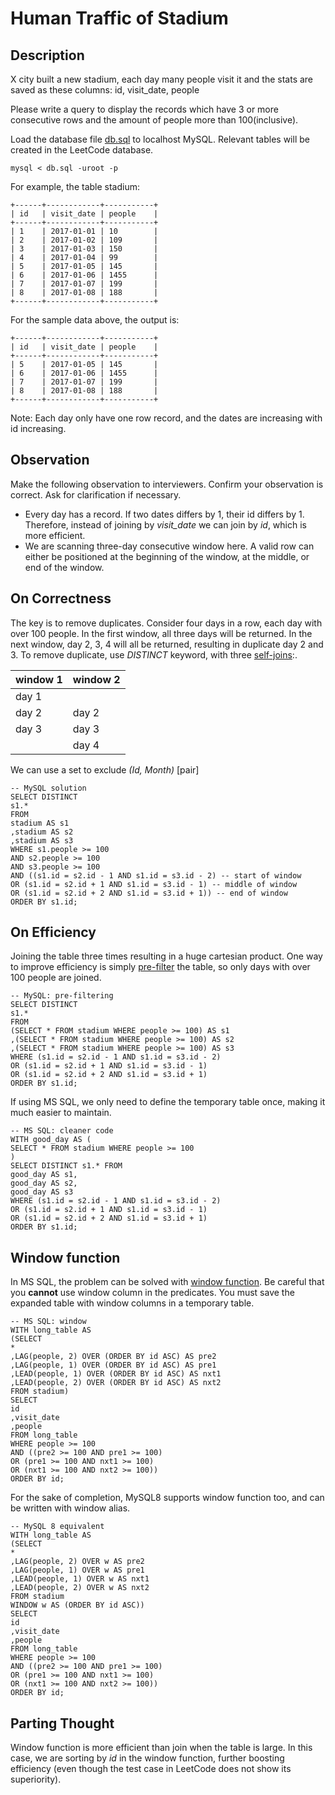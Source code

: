 # Human Traffic of Stadium

## Description
X city built a new stadium, each day many people visit it and the stats are saved as these columns: id, visit_date, people

Please write a query to display the records which have 3 or more consecutive rows and the amount of people more than 100(inclusive).

Load the database file [db.sql](db.sql) to localhost MySQL. Relevant tables will be created in the LeetCode database. 
```
mysql < db.sql -uroot -p
```

For example, the table stadium:
```
+------+------------+-----------+
| id   | visit_date | people    |
+------+------------+-----------+
| 1    | 2017-01-01 | 10        |
| 2    | 2017-01-02 | 109       |
| 3    | 2017-01-03 | 150       |
| 4    | 2017-01-04 | 99        |
| 5    | 2017-01-05 | 145       |
| 6    | 2017-01-06 | 1455      |
| 7    | 2017-01-07 | 199       |
| 8    | 2017-01-08 | 188       |
+------+------------+-----------+
```
For the sample data above, the output is:
```
+------+------------+-----------+
| id   | visit_date | people    |
+------+------------+-----------+
| 5    | 2017-01-05 | 145       |
| 6    | 2017-01-06 | 1455      |
| 7    | 2017-01-07 | 199       |
| 8    | 2017-01-08 | 188       |
+------+------------+-----------+
```
Note:
Each day only have one row record, and the dates are increasing with id increasing.

## Observation
Make the following observation to interviewers. Confirm your observation is correct. Ask for clarification if necessary.
* Every day has a record. If two dates differs by 1, their id differs by 1. Therefore, instead of joining by *visit_date* we can join by *id*, which is more efficient.
* We are scanning three-day consecutive window here. A valid row can either be positioned at the beginning of the window, at the middle, or end of the window.

## On Correctness
The key is to remove duplicates. Consider four days in a row, each day with over 100 people. In the first window, all three days will be returned. In the next window, day 2, 3, 4 will all be returned, resulting in duplicate day 2 and 3. To remove duplicate, use *DISTINCT* keyword, with three [self-joins]( mysql_simple.sql):.

| window 1 | window 2 | 
|----|-----------|
| day 1|           |
| day 2| day 2 |
| day 3| day 3 |
|          | day 4 |

We can use a set to exclude *(Id, Month)* [pair]
```
-- MySQL solution
SELECT DISTINCT 
s1.* 
FROM
stadium AS s1
,stadium AS s2
,stadium AS s3
WHERE s1.people >= 100 
AND s2.people >= 100 
AND s3.people >= 100 
AND ((s1.id = s2.id - 1 AND s1.id = s3.id - 2) -- start of window
OR (s1.id = s2.id + 1 AND s1.id = s3.id - 1) -- middle of window
OR (s1.id = s2.id + 2 AND s1.id = s3.id + 1)) -- end of window
ORDER BY s1.id; 
```


## On Efficiency
Joining the table three times resulting in a huge cartesian product. One way to improve efficiency is simply [pre-filter](mssql_pre_filter.sql) the table, so only days with over 100 people are joined. 

```
-- MySQL: pre-filtering
SELECT DISTINCT 
s1.* 
FROM
(SELECT * FROM stadium WHERE people >= 100) AS s1
,(SELECT * FROM stadium WHERE people >= 100) AS s2
,(SELECT * FROM stadium WHERE people >= 100) AS s3
WHERE (s1.id = s2.id - 1 AND s1.id = s3.id - 2) 
OR (s1.id = s2.id + 1 AND s1.id = s3.id - 1) 
OR (s1.id = s2.id + 2 AND s1.id = s3.id + 1)
ORDER BY s1.id;
```

If using MS SQL, we only need to define the temporary table once, making it much easier to maintain.

```
-- MS SQL: cleaner code
WITH good_day AS (
SELECT * FROM stadium WHERE people >= 100
)
SELECT DISTINCT s1.* FROM
good_day AS s1,
good_day AS s2,
good_day AS s3
WHERE (s1.id = s2.id - 1 AND s1.id = s3.id - 2) 
OR (s1.id = s2.id + 1 AND s1.id = s3.id - 1) 
OR (s1.id = s2.id + 2 AND s1.id = s3.id + 1)
ORDER BY s1.id;
```

## Window function
In MS SQL, the problem can be solved with [window function](mssql_window.sql). Be careful that you __cannot__ use window column in the predicates. You must save the expanded table with window columns in a temporary table.

```
-- MS SQL: window
WITH long_table AS 
(SELECT
*
,LAG(people, 2) OVER (ORDER BY id ASC) AS pre2
,LAG(people, 1) OVER (ORDER BY id ASC) AS pre1
,LEAD(people, 1) OVER (ORDER BY id ASC) AS nxt1
,LEAD(people, 2) OVER (ORDER BY id ASC) AS nxt2
FROM stadium)
SELECT
id
,visit_date
,people
FROM long_table
WHERE people >= 100
AND ((pre2 >= 100 AND pre1 >= 100) 
OR (pre1 >= 100 AND nxt1 >= 100) 
OR (nxt1 >= 100 AND nxt2 >= 100))
ORDER BY id;
```

For the sake of completion, MySQL8 supports window function too, and can be written with window alias.

```
-- MySQL 8 equivalent
WITH long_table AS 
(SELECT
*
,LAG(people, 2) OVER w AS pre2
,LAG(people, 1) OVER w AS pre1
,LEAD(people, 1) OVER w AS nxt1
,LEAD(people, 2) OVER w AS nxt2
FROM stadium
WINDOW w AS (ORDER BY id ASC))
SELECT
id
,visit_date
,people
FROM long_table
WHERE people >= 100
AND ((pre2 >= 100 AND pre1 >= 100) 
OR (pre1 >= 100 AND nxt1 >= 100) 
OR (nxt1 >= 100 AND nxt2 >= 100))
ORDER BY id;
```

## Parting Thought
Window function is more efficient than join when the table is large. In this case, we are sorting by *id* in the window function, further boosting efficiency (even though the test case in LeetCode does not show its superiority).

